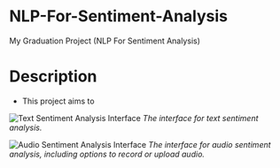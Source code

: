 # NLP-For-Sentiment-Analysis
My Graduation Project (NLP For Sentiment Analysis)


# Description

- This project aims to 

![Text Sentiment Analysis Interface](https://drive.google.com/file/d/1X7vRIzKWT-sUcXv0wtKDLDAH6BYjiXcL/view?usp=sharing)
*The interface for text sentiment analysis.*

![Audio Sentiment Analysis Interface](https://drive.google.com/file/d/1YQS45lnbhcx-hxcEJyGkEZxZHiSOfY0M/view?usp=sharing)
*The interface for audio sentiment analysis, including options to record or upload audio.*

